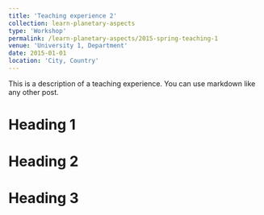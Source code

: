 ```yaml
---
title: 'Teaching experience 2'
collection: learn-planetary-aspects
type: 'Workshop'
permalink: /learn-planetary-aspects/2015-spring-teaching-1
venue: 'University 1, Department'
date: 2015-01-01
location: 'City, Country'
---
```


This is a description of a teaching experience. You can use markdown like any other post.

# Heading 1

# Heading 2

# Heading 3
